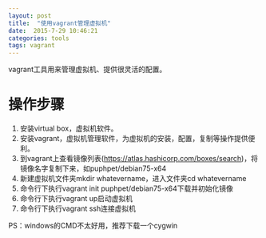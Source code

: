```yaml
---
layout: post
title:  "使用vagrant管理虚拟机"
date:  2015-7-29 10:46:21 
categories: tools
tags: vagrant
---
```


vagrant工具用来管理虚拟机、提供很灵活的配置。

# 操作步骤 

1. 安装virtual box，虚拟机软件。
2. 安装vagrant，虚拟机管理软件，为虚拟机的安装，配置，复制等操作提供便利。
3. 到vagrant上查看镜像列表(https://atlas.hashicorp.com/boxes/search)，将镜像名字复制下来，如puphpet/debian75-x64
4. 新建虚拟机文件夹mkdir whatevername，进入文件夹cd whatevername
5. 命令行下执行vagrant init puphpet/debian75-x64下载并初始化镜像
6. 命令行下执行vagrant up启动虚拟机
7. 命令行下执行vagrant ssh连接虚拟机

PS：windows的CMD不太好用，推荐下载一个cygwin  

